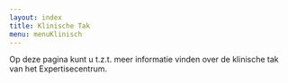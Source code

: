 ```yaml
---
layout: index
title: Klinische Tak
menu: menuKlinisch
---
```



Op deze pagina kunt u t.z.t. meer informatie vinden over de klinische tak van het Expertisecentrum.




<br>
<br>
<br>
<br>
<br>
